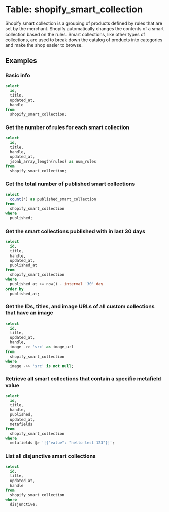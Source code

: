 # Table: shopify_smart_collection

Shopify smart collection is a grouping of products defined by rules that are set by the merchant. Shopify automatically changes the contents of a smart collection based on the rules. Smart collections, like other types of collections, are used to break down the catalog of products into categories and make the shop easier to browse.

## Examples

### Basic info

```sql
select
  id,
  title,
  updated_at,
  handle
from
  shopify_smart_collection;
```

### Get the number of rules for each smart collection

```sql
select
  id,
  title,
  handle,
  updated_at,
  jsonb_array_length(rules) as num_rules
from
  shopify_smart_collection;
```

### Get the total number of published smart collections

```sql
select
  count(*) as published_smart_collection
from
  shopify_smart_collection
where
  published;
```

### Get the smart collections published with in last 30 days

```sql
select
  id,
  title,
  handle,
  updated_at,
  published_at
from
  shopify_smart_collection
where
  published_at >= now() - interval '30' day
order by
  published_at;
```

### Get the IDs, titles, and image URLs of all custom collections that have an image

```sql
select
  id,
  title,
  updated_at,
  handle,
  image ->> 'src' as image_url
from
  shopify_smart_collection
where
  image ->> 'src' is not null;
```

### Retrieve all smart collections that contain a specific metafield value

```sql
select
  id,
  title,
  handle,
  published,
  updated_at,
  metafields
from
  shopify_smart_collection
where
  metafields @> '[{"value": "hello test 123"}]';
```

### List all disjunctive smart collections

```sql
select
  id,
  title,
  updated_at,
  handle
from
  shopify_smart_collection
where
  disjunctive;
```